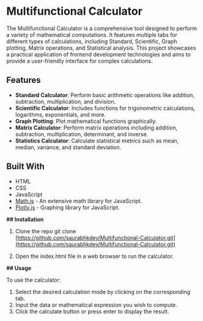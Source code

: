 # Multifunctional Calculator

The Multifunctional Calculator is a comprehensive tool designed to perform a variety of mathematical computations. It features multiple tabs for different types of calculations, including Standard, Scientific, Graph plotting, Matrix operations, and Statistical analysis. This project showcases a practical application of frontend development technologies and aims to provide a user-friendly interface for complex calculations.

## Features

- **Standard Calculator**: Perform basic arithmetic operations like addition, subtraction, multiplication, and division.
- **Scientific Calculator**: Includes functions for trigonometric calculations, logarithms, exponentials, and more.
- **Graph Plotting**: Plot mathematical functions graphically.
- **Matrix Calculator**: Perform matrix operations including addition, subtraction, multiplication, determinant, and inverse.
- **Statistics Calculator**: Calculate statistical metrics such as mean, median, variance, and standard deviation.

## Built With

- HTML
- CSS
- JavaScript
- [Math.js](https://mathjs.org/) - An extensive math library for JavaScript.
- [Plotly.js](https://plotly.com/javascript/) - Graphing library for JavaScript.

**## Installation**

1) Clone the repo
git clone [https://github.com/saurabhkdey/Multifunctional-Calculator.git](https://github.com/saurabhkdey/Multifunctional-Calculator.git)

2) Open the index.html file in a web browser to run the calculator.

**## Usage**

To use the calculator:

1) Select the desired calculation mode by clicking on the corresponding tab.
2) Input the data or mathematical expression you wish to compute.
3) Click the calculate button or press enter to display the result.
